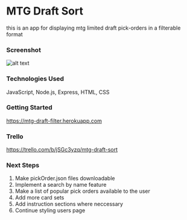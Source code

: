 # MTG Draft Sort

this is an app for displaying mtg limited draft pick-orders in a filterable format

### Screenshot

![alt text](https://i.imgur.com/gJSKy6Y.jpg)

### Technologies Used

JavaScript, Node.js, Express, HTML, CSS

### Getting Started

https://mtg-draft-filter.herokuapp.com

### Trello

https://trello.com/b/jSGc3yzq/mtg-draft-sort

### Next Steps

1. Make pickOrder.json files downloadable
2. Implement a search by name feature
3. Make a list of popular pick orders available to the user
4. Add more card sets
5. Add instruction sections where neccessary
6. Continue styling users page